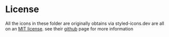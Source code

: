 # License
All the icons in these folder are originally obtains via styled-icons.dev are all on an [MIT license](https://mit-license.org/).
see their [github](https://github.com/styled-icons/styled-icons) page for more information